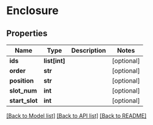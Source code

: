 # Enclosure

## Properties
Name | Type | Description | Notes
------------ | ------------- | ------------- | -------------
**ids** | **list[int]** |  | [optional] 
**order** | **str** |  | [optional] 
**position** | **str** |  | [optional] 
**slot_num** | **int** |  | [optional] 
**start_slot** | **int** |  | [optional] 

[[Back to Model list]](../README.md#documentation-for-models) [[Back to API list]](../README.md#documentation-for-api-endpoints) [[Back to README]](../README.md)


